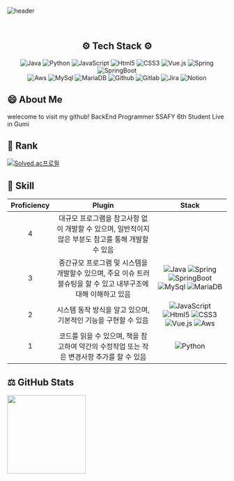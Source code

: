 ![header](https://capsule-render.vercel.app/api?type=soft&color=0:EEFF00,100:a82da8&height=150&section=header&text=Changgi's%20Github&fontSize=90)

<br/>
<div align="center"><h2 style="text-align-center"> ⚙️ Tech Stack ⚙️ </h2></div>

<div align="center">
<img alt="Java" src ="https://img.shields.io/badge/JAVA-007396.svg?&style=for-the-badge&logo=Java&logoColor=black"/>
<img alt="Python" src ="https://img.shields.io/badge/PYTHON-3776AB.svg?&style=for-the-badge&logo=Spring&logoColor=white"/> 
<img alt="JavaScript" src ="https://img.shields.io/badge/JAVASCRIPT-F7DF1E.svg?&style=for-the-badge&logo=JavaScript&logoColor=white"/>
<img alt="Html5" src ="https://img.shields.io/badge/HTML5-E34F26.svg?&style=for-the-badge&logo=Html5&logoColor=white"/>
<img alt="CSS3" src ="https://img.shields.io/badge/CSS3-1572B6.svg?&style=for-the-badge&logo=CSS3&logoColor=white"/>
<img alt="Vue.js" src ="https://img.shields.io/badge/Vue.js-4FC08D.svg?&style=for-the-badge&logo=Vue.js&logoColor=blue"/>
<img alt="Spring" src ="https://img.shields.io/badge/SPRING-6DB33F.svg?&style=for-the-badge&logo=Spring&logoColor=white"/>
<img alt="SpringBoot" src ="https://img.shields.io/badge/SPRING BOOT-6DB33F.svg?&style=for-the-badge&logo=SpringBoot&logoColor=white"/>
</div>
<div align="center">
<img alt="Aws" src ="https://img.shields.io/badge/Amazon AWS-232F3E.svg?&style=for-the-badge&logo=Amazon AWS&logoColor=white"/>
<img alt="MySql" src ="https://img.shields.io/badge/MySql-4479A1.svg?&style=for-the-badge&logo=MySql&logoColor=white"/>
<img alt="MariaDB" src ="https://img.shields.io/badge/MariaDB-003545.svg?&style=for-the-badge&logo=MariaDB&logoColor=white"/>
<img alt="Github" src ="https://img.shields.io/badge/GitHub-181717.svg?&style=for-the-badge&logo=GitHub&logoColor=white"/>
<img alt="Gitlab" src ="https://img.shields.io/badge/GitLab-FC6D26.svg?&style=for-the-badge&logo=GitLab&logoColor=white"/>
<img alt="Jira" src ="https://img.shields.io/badge/Jira-0052CC.svg?&style=for-the-badge&logo=Jira&logoColor=white"/>
<img alt="Notion" src ="https://img.shields.io/badge/Notion-000000.svg?&style=for-the-badge&logo=Notion&logoColor=white"/>
</div>


😄 About Me
---
welecome to visit my github!
BackEnd Programmer
SSAFY 6th Student
Live in Gumi


🏅 Rank
---
[![Solved.ac프로필](http://mazassumnida.wtf/api/v2/generate_badge?boj=wjsckdrl)](https://solved.ac/wjsckdrl)

🚴 Skill
---
|Proficiency|Plugin|Stack|
|:---:|:---:|:---:|
|4|대규모 프로그램을 참고사항 없이 개발할 수 있으며, 일반적이지 않은 부분도 참고를 통해 개발할 수 있음||
|3|중간규모 프로그램 및 시스템을 개발할수 있으며, 주요 이슈 트러블슈팅을 할 수 있고 내부구조에 대해 이해하고 있음|<img alt="Java" src ="https://img.shields.io/badge/JAVA-007396.svg?&style=plastic&logo=Java&logoColor=black"/> <img alt="Spring" src ="https://img.shields.io/badge/SPRING-6DB33F.svg?&plastic&logo=Spring&logoColor=white"/> <img alt="SpringBoot" src ="https://img.shields.io/badge/SPRING BOOT-6DB33F.svg?&style=plastic&logo=SpringBoot&logoColor=white"/> <img alt="MySql" src ="https://img.shields.io/badge/MySql-4479A1.svg?&style=plastic&logo=MySql&logoColor=white"/> <img alt="MariaDB" src ="https://img.shields.io/badge/MariaDB-003545.svg?&style=plastic&logo=MariaDB&logoColor=white"/>|
|2|시스템 동작 방식을 알고 있으며, 기본적인 기능을 구현할 수 있음|<img alt="JavaScript" src ="https://img.shields.io/badge/JAVASCRIPT-F7DF1E.svg?&style=plastic&logo=JavaScript&logoColor=white"/> <img alt="Html5" src ="https://img.shields.io/badge/HTML5-E34F26.svg?&style=plastic&logo=Html5&logoColor=white"/> <img alt="CSS3" src ="https://img.shields.io/badge/CSS3-1572B6.svg?&style=plastic&logo=CSS3&logoColor=white"/> <img alt="Vue.js" src ="https://img.shields.io/badge/Vue.js-4FC08D.svg?&style=plastic&logo=Vue.js&logoColor=blue"/> <img alt="Aws" src ="https://img.shields.io/badge/Amazon AWS-232F3E.svg?&style=plastic&logo=Amazon AWS&logoColor=white"/>|
|1|코드를 읽을 수 있으며, 책을 참고하여 약간의 수정작업 또는 작은 변경사항 추가를 할 수 있음|<img alt="Python" src ="https://img.shields.io/badge/PYTHON-3776AB.svg?&style=plastic&logo=Spring&logoColor=white"/>|

⚖️ GitHub Stats
---
<p>
  <img height="180em" src="https://github-readme-stats.vercel.app/api?username=ChanggiJeon&show_icons=true&include_all_commits=true&bg_color=30,e96443,904e95&title_color=fff&text_color=fff">
</p>
